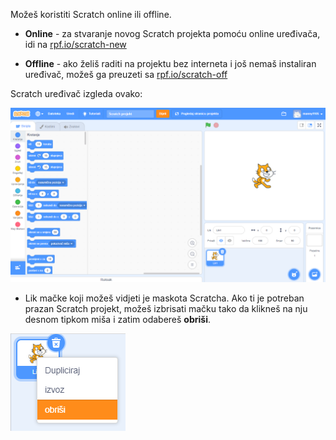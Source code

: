 Možeš koristiti Scratch online ili offline.

+ **Online** - za stvaranje novog Scratch projekta pomoću online uređivača, idi na <a href="http://rpf.io/scratch-new" target="_blank">rpf.io/scratch-new</a>

+ **Offline** - ako želiš raditi na projektu bez interneta i još nemaš instaliran uređivač, možeš ga preuzeti sa <a href="http://rpf.io/scratch-off" target="_blank">rpf.io/scratch-off</a>

Scratch uređivač izgleda ovako:

![snimka zaslona](images/scratch-editor.png)

+ Lik mačke koji možeš vidjeti je maskota Scratcha. Ako ti je potreban prazan Scratch projekt, možeš izbrisati mačku tako da klikneš na nju desnom tipkom miša i zatim odabereš **obriši**.

![snimka zaslona](images/delete.png)